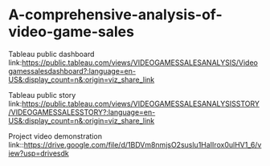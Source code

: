 # A-comprehensive-analysis-of-video-game-sales


Tableau public dashboard link:https://public.tableau.com/views/VIDEOGAMESSALESANALYSIS/Videogamessalesdashboard?:language=en-US&:display_count=n&:origin=viz_share_link

Tableau public story link:https://public.tableau.com/views/VIDEOGAMESSALESANALYSISSTORY/VIDEOGAMESSALESSTORY?:language=en-US&:display_count=n&:origin=viz_share_link

Project video demonstration link::https://drive.google.com/file/d/1BDVm8nmjsO2suslu1HaIIrox0ulHV1_6/view?usp=drivesdk
